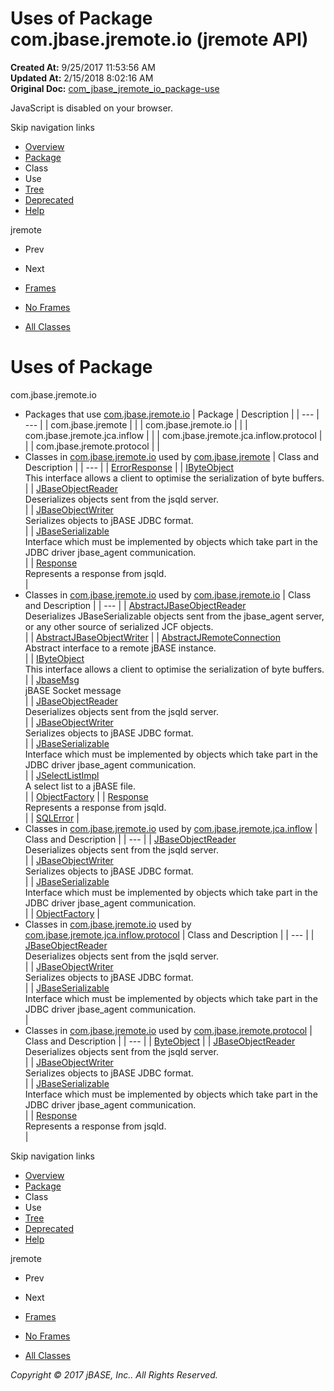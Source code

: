 # Uses of Package com.jbase.jremote.io (jremote   API)

**Created At:** 9/25/2017 11:53:56 AM  
**Updated At:** 2/15/2018 8:02:16 AM  
**Original Doc:** [com_jbase_jremote_io_package-use](https://docs.jbase.com/39250-io/com_jbase_jremote_io_package-use)  

<!--<br>    try {<br>        if (location.href.indexOf('is-external=true') == -1) {<br>            parent.document.title="Uses of Package com.jbase.jremote.io (jremote   API)";<br>        }<br>    }<br>    catch(err) {<br>    }<br>//-->
JavaScript is disabled on your browser.

Skip navigation links

- [Overview](../../../../overview-summary.html)
- [Package](/39250-io/com_jbase_jremote_io_package-summary)
- Class
- Use
- [Tree](/39250-io/com_jbase_jremote_io_package-tree)
- [Deprecated](../../../../deprecated-list.html)
- [Help](../../../../help-doc.html)


jremote <br>

- Prev
- Next


- [Frames](../../../../index.html?com/jbase/jremote/io//39250-io/com_jbase_jremote_io_package-use)
- [No Frames](/39250-io/com_jbase_jremote_io_package-use)


- [All Classes](../../../../allclasses-noframe.html)


<!--<br>  allClassesLink = document.getElementById("allclasses\_navbar\_top");<br>  if(window==top) {<br>    allClassesLink.style.display = "block";<br>  }<br>  else {<br>    allClassesLink.style.display = "none";<br>  }<br>  //-->

# Uses of Package
com.jbase.jremote.io

- Packages that use [com.jbase.jremote.io](../../../../com/jbase/jremote/io//39250-io/com_jbase_jremote_io_package-summary) | Package | Description |
| --- | --- |
| com.jbase.jremote |   |
| com.jbase.jremote.io |   |
| com.jbase.jremote.jca.inflow |   |
| com.jbase.jremote.jca.inflow.protocol |   |
| com.jbase.jremote.protocol |   |
- Classes in [com.jbase.jremote.io](../../../../com/jbase/jremote/io//39250-io/com_jbase_jremote_io_package-summary) used by [com.jbase.jremote](../../../../com/jbase/jremote//39250-io/com_jbase_jremote_io_package-summary) | Class and Description |
| --- |
| [ErrorResponse](../../../../com/jbase/jremote/io/class-use/ErrorResponse.html#com.jbase.jremote)  |
| [IByteObject](../../../../com/jbase/jremote/io/class-use/IByteObject.html#com.jbase.jremote)<br>This interface allows a client to optimise the serialization of byte buffers.<br> |
| [JBaseObjectReader](../../../../com/jbase/jremote/io/class-use/JBaseObjectReader.html#com.jbase.jremote)<br>Deserializes objects sent from the jsqld server.<br> |
| [JBaseObjectWriter](../../../../com/jbase/jremote/io/class-use/JBaseObjectWriter.html#com.jbase.jremote)<br>Serializes objects to jBASE JDBC format.<br> |
| [JBaseSerializable](../../../../com/jbase/jremote/io/class-use/JBaseSerializable.html#com.jbase.jremote)<br>Interface which must be implemented by objects which take part in the<br> JDBC driver  jbase\_agent communication.<br> |
| [Response](../../../../com/jbase/jremote/io/class-use/Response.html#com.jbase.jremote)<br>Represents a response from jsqld.<br> |
- Classes in [com.jbase.jremote.io](../../../../com/jbase/jremote/io//39250-io/com_jbase_jremote_io_package-summary) used by [com.jbase.jremote.io](../../../../com/jbase/jremote/io//39250-io/com_jbase_jremote_io_package-summary) | Class and Description |
| --- |
| [AbstractJBaseObjectReader](../../../../com/jbase/jremote/io/class-use/AbstractJBaseObjectReader.html#com.jbase.jremote.io)<br>Deserializes JBaseSerializable objects sent from the jbase\_agent server,<br> or any other source of serialized JCF objects.<br> |
| [AbstractJBaseObjectWriter](../../../../com/jbase/jremote/io/class-use/AbstractJBaseObjectWriter.html#com.jbase.jremote.io)  |
| [AbstractJRemoteConnection](../../../../com/jbase/jremote/io/class-use/AbstractJRemoteConnection.html#com.jbase.jremote.io)<br>Abstract interface to a remote jBASE instance.<br> |
| [IByteObject](../../../../com/jbase/jremote/io/class-use/IByteObject.html#com.jbase.jremote.io)<br>This interface allows a client to optimise the serialization of byte buffers.<br> |
| [JbaseMsg](../../../../com/jbase/jremote/io/class-use/JbaseMsg.html#com.jbase.jremote.io)<br>jBASE Socket message<br> |
| [JBaseObjectReader](../../../../com/jbase/jremote/io/class-use/JBaseObjectReader.html#com.jbase.jremote.io)<br>Deserializes objects sent from the jsqld server.<br> |
| [JBaseObjectWriter](../../../../com/jbase/jremote/io/class-use/JBaseObjectWriter.html#com.jbase.jremote.io)<br>Serializes objects to jBASE JDBC format.<br> |
| [JBaseSerializable](../../../../com/jbase/jremote/io/class-use/JBaseSerializable.html#com.jbase.jremote.io)<br>Interface which must be implemented by objects which take part in the<br> JDBC driver  jbase\_agent communication.<br> |
| [JSelectListImpl](../../../../com/jbase/jremote/io/class-use/JSelectListImpl.html#com.jbase.jremote.io)<br>A select list to a jBASE file.<br> |
| [ObjectFactory](../../../../com/jbase/jremote/io/class-use/ObjectFactory.html#com.jbase.jremote.io)  |
| [Response](../../../../com/jbase/jremote/io/class-use/Response.html#com.jbase.jremote.io)<br>Represents a response from jsqld.<br> |
| [SQLError](../../../../com/jbase/jremote/io/class-use/SQLError.html#com.jbase.jremote.io)  |
- Classes in [com.jbase.jremote.io](../../../../com/jbase/jremote/io//39250-io/com_jbase_jremote_io_package-summary) used by [com.jbase.jremote.jca.inflow](../../../../com/jbase/jremote/jca/inflow//39250-io/com_jbase_jremote_io_package-summary) | Class and Description |
| --- |
| [JBaseObjectReader](../../../../com/jbase/jremote/io/class-use/JBaseObjectReader.html#com.jbase.jremote.jca.inflow)<br>Deserializes objects sent from the jsqld server.<br> |
| [JBaseObjectWriter](../../../../com/jbase/jremote/io/class-use/JBaseObjectWriter.html#com.jbase.jremote.jca.inflow)<br>Serializes objects to jBASE JDBC format.<br> |
| [JBaseSerializable](../../../../com/jbase/jremote/io/class-use/JBaseSerializable.html#com.jbase.jremote.jca.inflow)<br>Interface which must be implemented by objects which take part in the<br> JDBC driver  jbase\_agent communication.<br> |
| [ObjectFactory](../../../../com/jbase/jremote/io/class-use/ObjectFactory.html#com.jbase.jremote.jca.inflow)  |
- Classes in [com.jbase.jremote.io](../../../../com/jbase/jremote/io//39250-io/com_jbase_jremote_io_package-summary) used by [com.jbase.jremote.jca.inflow.protocol](../../../../com/jbase/jremote/jca/inflow/protocol//39250-io/com_jbase_jremote_io_package-summary) | Class and Description |
| --- |
| [JBaseObjectReader](../../../../com/jbase/jremote/io/class-use/JBaseObjectReader.html#com.jbase.jremote.jca.inflow.protocol)<br>Deserializes objects sent from the jsqld server.<br> |
| [JBaseObjectWriter](../../../../com/jbase/jremote/io/class-use/JBaseObjectWriter.html#com.jbase.jremote.jca.inflow.protocol)<br>Serializes objects to jBASE JDBC format.<br> |
| [JBaseSerializable](../../../../com/jbase/jremote/io/class-use/JBaseSerializable.html#com.jbase.jremote.jca.inflow.protocol)<br>Interface which must be implemented by objects which take part in the<br> JDBC driver  jbase\_agent communication.<br> |
- Classes in [com.jbase.jremote.io](../../../../com/jbase/jremote/io//39250-io/com_jbase_jremote_io_package-summary) used by [com.jbase.jremote.protocol](../../../../com/jbase/jremote/protocol//39250-io/com_jbase_jremote_io_package-summary) | Class and Description |
| --- |
| [ByteObject](../../../../com/jbase/jremote/io/class-use/ByteObject.html#com.jbase.jremote.protocol)  |
| [JBaseObjectReader](../../../../com/jbase/jremote/io/class-use/JBaseObjectReader.html#com.jbase.jremote.protocol)<br>Deserializes objects sent from the jsqld server.<br> |
| [JBaseObjectWriter](../../../../com/jbase/jremote/io/class-use/JBaseObjectWriter.html#com.jbase.jremote.protocol)<br>Serializes objects to jBASE JDBC format.<br> |
| [JBaseSerializable](../../../../com/jbase/jremote/io/class-use/JBaseSerializable.html#com.jbase.jremote.protocol)<br>Interface which must be implemented by objects which take part in the<br> JDBC driver  jbase\_agent communication.<br> |
| [Response](../../../../com/jbase/jremote/io/class-use/Response.html#com.jbase.jremote.protocol)<br>Represents a response from jsqld.<br> |

Skip navigation links

- [Overview](../../../../overview-summary.html)
- [Package](/39250-io/com_jbase_jremote_io_package-summary)
- Class
- Use
- [Tree](/39250-io/com_jbase_jremote_io_package-tree)
- [Deprecated](../../../../deprecated-list.html)
- [Help](../../../../help-doc.html)


jremote <br>

- Prev
- Next


- [Frames](../../../../index.html?com/jbase/jremote/io//39250-io/com_jbase_jremote_io_package-use)
- [No Frames](/39250-io/com_jbase_jremote_io_package-use)


- [All Classes](../../../../allclasses-noframe.html)


<!--<br>  allClassesLink = document.getElementById("allclasses\_navbar\_bottom");<br>  if(window==top) {<br>    allClassesLink.style.display = "block";<br>  }<br>  else {<br>    allClassesLink.style.display = "none";<br>  }<br>  //-->

*Copyright © 2017 jBASE, Inc.. All Rights Reserved.*
